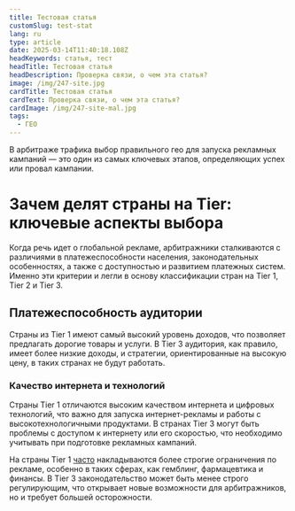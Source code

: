 ```yaml
---
title: Тестовая статья
customSlug: test-stat
lang: ru
type: article
date: 2025-03-14T11:40:18.108Z
headKeywords: статья, тест
headTitle: Тестовая статья
headDescription: Проверка связи, о чем эта статья?
image: /img/247-site.jpg
cardTitle: Тестовая статья
cardText: Проверка связи, о чем эта статья?
cardImage: /img/247-site-mal.jpg
tags:
  - ГЕО
---
```



В арбитраже трафика выбор правильного гео для запуска рекламных кампаний — это один из самых ключевых этапов, определяющих успех или провал кампании.

# Зачем делят страны на Tier: ключевые аспекты выбора

Когда речь идет о глобальной рекламе, арбитражники сталкиваются с различиями в платежеспособности населения, законодательных особенностях, а также с доступностью и развитием платежных систем. Именно эти критерии и легли в основу классификации стран на Tier 1, Tier 2 и Tier 3.

## Платежеспособность аудитории

Страны из Tier 1 имеют самый высокий уровень доходов, что позволяет предлагать дорогие товары и услуги. В Tier 3 аудитория, как правило, имеет более низкие доходы, и стратегии, ориентированные на высокую цену, в таких странах не будут работать.

### Качество интернета и технологий

Страны Tier 1 отличаются высоким качеством интернета и цифровых технологий, что важно для запуска интернет-рекламы и работы с высокотехнологичными продуктами. В странах Tier 3 могут быть проблемы с доступом к интернету или его скоростью, что необходимо учитывать при подготовке рекламных кампаний.

На страны Tier 1 [часто](https://trafflab.io) накладываются более строгие ограничения по рекламе, особенно в таких сферах, как гемблинг, фармацевтика и финансы. В Tier 3 законодательство может быть менее строго регулирующим, что открывает новые возможности для арбитражников, но и требует большей осторожности.